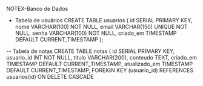 NOTEX-Banco de Dados
- Tabela de usuários
CREATE TABLE usuarios (
    id SERIAL PRIMARY KEY,
    nome VARCHAR(100) NOT NULL,
    email VARCHAR(150) UNIQUE NOT NULL,
    senha VARCHAR(100) NOT NULL,
    criado_em TIMESTAMP DEFAULT CURRENT_TIMESTAMP
);

-- Tabela de notas
CREATE TABLE notas (
    id SERIAL PRIMARY KEY,
    usuario_id INT NOT NULL,
    titulo VARCHAR(200),
    conteudo TEXT,
    criado_em TIMESTAMP DEFAULT CURRENT_TIMESTAMP,
    atualizado_em TIMESTAMP DEFAULT CURRENT_TIMESTAMP,
    FOREIGN KEY (usuario_id) REFERENCES usuarios(id) ON DELETE CASCADE
